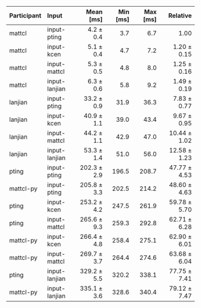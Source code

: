 | Participant | Input | Mean [ms] | Min [ms] | Max [ms] | Relative |
|:---|:---|---:|---:|---:|---:|
| mattcl | input-pting | 4.2 ± 0.4 | 3.7 | 6.7 | 1.00 |
| mattcl | input-kcen | 5.1 ± 0.4 | 4.7 | 7.2 | 1.20 ± 0.15 |
| mattcl | input-mattcl | 5.3 ± 0.5 | 4.8 | 8.0 | 1.25 ± 0.16 |
| mattcl | input-lanjian | 6.3 ± 0.6 | 5.8 | 9.2 | 1.49 ± 0.19 |
| lanjian | input-pting | 33.2 ± 0.9 | 31.9 | 36.3 | 7.83 ± 0.77 |
| lanjian | input-kcen | 40.9 ± 1.1 | 39.0 | 43.4 | 9.67 ± 0.95 |
| lanjian | input-mattcl | 44.2 ± 1.1 | 42.9 | 47.0 | 10.44 ± 1.02 |
| lanjian | input-lanjian | 53.3 ± 1.4 | 51.0 | 56.0 | 12.58 ± 1.23 |
| pting | input-pting | 202.3 ± 2.9 | 196.5 | 208.7 | 47.77 ± 4.53 |
| mattcl-py | input-pting | 205.8 ± 3.3 | 202.5 | 214.2 | 48.60 ± 4.63 |
| pting | input-kcen | 253.2 ± 4.2 | 247.5 | 261.9 | 59.78 ± 5.70 |
| pting | input-mattcl | 265.6 ± 9.3 | 259.3 | 292.8 | 62.71 ± 6.28 |
| mattcl-py | input-kcen | 266.4 ± 4.8 | 258.4 | 275.1 | 62.90 ± 6.01 |
| mattcl-py | input-mattcl | 269.7 ± 3.7 | 264.4 | 274.6 | 63.68 ± 6.04 |
| pting | input-lanjian | 329.2 ± 5.5 | 320.2 | 338.1 | 77.75 ± 7.41 |
| mattcl-py | input-lanjian | 335.1 ± 3.6 | 328.6 | 340.4 | 79.12 ± 7.47 |
